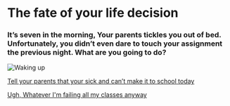 # The fate of your life decision

### It’s seven in the morning, Your parents tickles you out of bed. Unfortunately, you didn’t even dare to touch your assignment the previous night. What are you going to do?

![Waking up](https://www.google.com/search?rlz=1C5CHFA_enUS836US836&biw=1440&bih=777&tbm=isch&sa=1&ei=fT_8XfnyK6nL_QaV6beAAQ&q=teen+waking+up+with+school&.png)

[Tell your parents that your sick and can’t make it to school today](option-1.1.md)


[Ugh, Whatever I'm failing all my classes anyway](option-1.2.md)